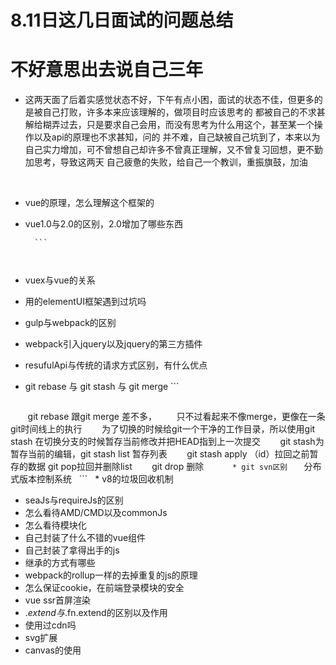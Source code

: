 # 8.11日这几日面试的问题总结
# 不好意思出去说自己三年
* 这两天面了后着实感觉状态不好，下午有点小困，面试的状态不佳，但更多的是被自己打败，许多本来应该理解的，做项目时应该思考的
都被自己的不求甚解给糊弄过去，只是要求自己会用，而没有思考为什么用这个，甚至某一个操作以及api的原理也不求甚知，问的
并不难，自己缺被自己坑到了，本来以为自己实力增加，可不曾想自己却许多不曾真正理解，又不曾复习回想，更不勤加思考，导致这两天
自己疲惫的失败，给自己一个教训，重振旗鼓，加油


   



   * vue的原理，怎么理解这个框架的
   * vue1.0与2.0的区别，2.0增加了哪些东西
   
   
     ```
       ```
       
       
   * vuex与vue的关系
   * 用的elementUI框架遇到过坑吗
   * gulp与webpack的区别
   * webpack引入jquery以及jquery的第三方插件
   * resufulApi与传统的请求方式区别，有什么优点
   * git rebase 与 git stash 与 git merge
          ```
       ```
        git rebase 跟git merge 差不多，
        只不过看起来不像merge，更像在一条git时间线上的执行
        为了切换的时候给git一个干净的工作目录，所以使用git stash 在切换分支的时候暂存当前修改并把HEAD指到上一次提交
        git stash为暂存当前的编辑，git stash list 暂存列表
        git stash apply （id）拉回之前暂存的数据 git pop拉回并删除list
        git drop 删除
        ```
   * git svn区别
   ```
   分布式版本控制系统
   ```
   * v8的垃圾回收机制
   * seaJs与requireJs的区别
   * 怎么看待AMD/CMD以及commonJs
   * 怎么看待模块化
   * 自己封装了什么不错的vue组件
   * 自己封装了拿得出手的js
   * 继承的方式有哪些
   * webpack的rollup一样的去掉重复的js的原理
   * 怎么保证cookie，在前端登录模块的安全
   * vue ssr首屏渲染
   * $.extend与$.fn.extend的区别以及作用
   * 使用过cdn吗
   * svg扩展
   * canvas的使用

